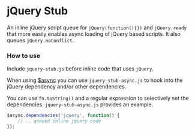# jQuery Stub

An inline jQuery script queue for `jQuery(function(){})` and `jQuery.ready` that more easily enables async loading of jQuery based scripts. It also queues `jQuery.noConflict`.

### How to use

Include `jquery-stub.js` before inline code that uses `jQuery`.

When using [$async](https://github.com/pagespeed-pro/async) you can use `jquery-stub-async.js` to hook into the jQuery dependency and/or other dependencies.

You can use `fn.toString()` and a regular expression to selectively set the dependencies. `jquery-stub-async.js` provides an example.

```javascript
$async.dependencies('jquery', function() {
	// .. queued inline jquery code
});
```